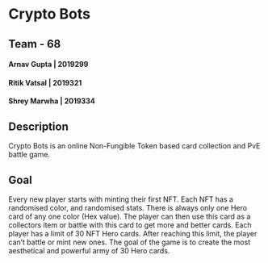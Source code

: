 # Crypto Bots
 
## Team - 68
#### Arnav Gupta  | 2019299
#### Ritik Vatsal | 2019321
#### Shrey Marwha | 2019334

## Description
Crypto Bots is an online Non-Fungible Token based card collection and PvE battle game.

## Goal
Every new player starts with minting their first NFT. Each NFT has a randomised color, and randomised stats. There is always only one Hero card of any one color (Hex value).
The player can then use this card as a collectors item or battle with this card to get more and better cards.
Each player has a limit of 30 NFT Hero cards. After reaching this limit, the player can’t battle or mint new ones.
The goal of the game is to create the most aesthetical and powerful army of 30 Hero cards.

